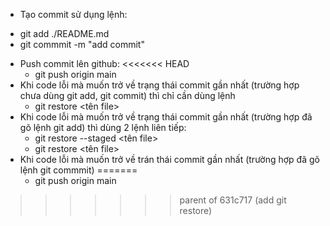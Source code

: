 - Tạo commit sử dụng lệnh:
+ git add ./README.md
+ git commmit -m "add commit"
- Push commit lên github:
<<<<<<< HEAD
    + git push origin main
- Khi code lỗi mà muốn trở về trạng thái commit gần nhất (trường hợp chưa dùng git add, git commit) thì chỉ cần dùng lệnh 
    + git restore <tên file>
- Khi code lỗi mà muốn trở về trạng thái commit gần nhất (trường hợp đã gõ lệnh git add) thì dùng 2 lệnh liên tiếp:
    + git restore --staged  <tên file>
    + git restore <tên file>
- Khi code lỗi mà muốn trở về trán thái commit gần nhất (trường hợp đã gõ lệnh git commmit)
=======
    + git push origin main
>>>>>>> parent of 631c717 (add git restore)
